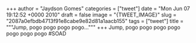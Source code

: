 
+++
author = "Jaydson Gomes"
categories = ["tweet"]
date = "Mon Jun 07 19:12:52 +0000 2010"
draft = false
image = "{TWEET_IMAGE}"
slug = "2087a0efbdb4713f91e8cabe9e82d81a1aacb155"
tags = ["tweet"]
title = """Jump, pogo pogo pogo pogo..."""
+++
Jump, pogo pogo pogo pogo pogo pogo pogo #SOAD
